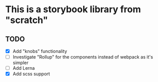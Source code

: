 # This is a storybook library from "scratch"

## TODO

- [x] Add "knobs" functionality
- [ ] Investigate "Rollup" for the components instead of webpack as it's simpler
- [ ] Add Lerna
- [x] Add scss support
